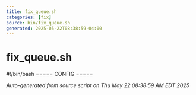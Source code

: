 ```yaml
---
title: fix_queue.sh
categories: [fix]
source: bin/fix_queue.sh
generated: 2025-05-22T08:38:59-04:00
---
```


# fix_queue.sh

#!/bin/bash
===== CONFIG =====

_Auto-generated from source script on Thu May 22 08:38:59 AM EDT 2025_
